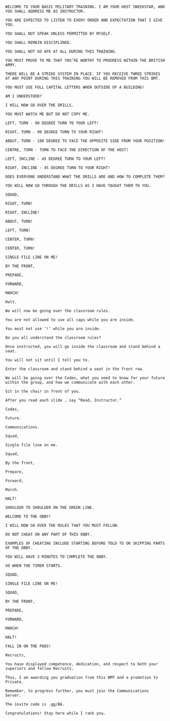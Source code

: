 ```
WELCOME TO YOUR BASIC MILITARY TRAINING. I AM YOUR HOST SNEEKSTAR, AND YOU SHALL ADDRESS ME AS INSTRUCTOR.
```
```
YOU ARE EXPECTED TO LISTEN TO EVERY ORDER AND EXPECTATION THAT I GIVE YOU.
```
```
YOU SHALL NOT SPEAK UNLESS PERMITTED BY MYSELF.
```
```
YOU SHALL REMAIN DISCIPLINED.
```
```
YOU SHALL NOT GO AFK AT ALL DURING THIS TRAINING.
```
```
YOU MUST PROVE TO ME THAT YOU’RE WORTHY TO PROGRESS WITHIN THE BRITISH ARMY.
```
```
THERE WILL BE A STRIKE SYSTEM IN PLACE. IF YOU RECEIVE THREE STRIKES AT ANY POINT DURING THIS TRAINING YOU WILL BE REMOVED FROM THIS BMT.
```
```
YOU MUST USE FULL CAPITAL LETTERS WHEN OUTSIDE OF A BUILDING!
```
```
AM I UNDERSTOOD?
```
```
I WILL NOW GO OVER THE DRILLS.
```
```
YOU MUST WATCH ME BUT DO NOT COPY ME.
```
```
LEFT, TURN - 90 DEGREE TURN TO YOUR LEFT!
```
```
RIGHT, TURN - 90 DEGREE TURN TO YOUR RIGHT!
```
```
ABOUT, TURN - 180 DEGREE TO FACE THE OPPOSITE SIDE FROM YOUR POSITION!
```
```
CENTRE, TURN - TURN TO FACE THE DIRECTION OF THE HOST!
```
```
LEFT, INCLINE - 45 DEGREE TURN TO YOUR LEFT!
```
```
RIGHT, INCLINE - 45 DEGREE TURN TO YOUR RIGHT!
```
```
DOES EVERYONE UNDERSTAND WHAT THE DRILLS ARE AND HOW TO COMPLETE THEM?
```
```
YOU WILL NOW GO THROUGH THE DRILLS AS I HAVE TAUGHT THEM TO YOU.
```
```
SQUAD,
```
```
RIGHT, TURN!
```
```
RIGHT, INCLINE!
```
```
ABOUT, TURN!
```
```
LEFT, TURN!
```
```
CENTER, TURN!
```
```
CENTER, TURN!
```
```
SINGLE FILE LINE ON ME!
```
```
BY THE FRONT,
```
```
PREPARE,
```
```
FORWARD,
```
```
MARCH!
```
```
Halt.
```
```
We will now be going over the classroom rules.
```
```
You are not allowed to use all caps while you are inside.
```
```
You must not use ‘!’ while you are inside.
```
```
Do you all understand the classroom rules?
```
```
Once instructed, you will go inside the classroom and stand behind a seat.
```
```
You will not sit until I tell you to.
```
```
Enter the classroom and stand behind a seat in the front row.
```
```
We will be going over the Codex, what you need to know for your future within the group, and how we communicate with each other.
```
```
Sit in the chair in front of you.
```
```
After you read each slide , say “Read, Instructor.”
```
```
Codex,
```
```
Future.
```
```
Communications.
```
```
Squad,
```
```
Single file line on me.
```
```
Squad, 
```
```
By the front,
```
```
Prepare,
```
```
Forward, 
```
```
March.
```
```
HALT!
```
```
SHOULDER TO SHOULDER ON THE GREEN LINE.
```
```
WELCOME TO THE OBBY!
```
```
I WILL NOW GO OVER THE RULES THAT YOU MUST FOLLOW.
```
```
DO NOT CHEAT ON ANY PART OF THIS OBBY. 
```
```
EXAMPLES OF CHEATING INCLUDE STARTING BEFORE TOLD TO OR SKIPPING PARTS OF THE OBBY.
```
```
YOU WILL HAVE 3 MINUTES TO COMPLETE THE OBBY.
```
```
GO WHEN THE TIMER STARTS.
```
```
SQUAD,
```
```
SINGLE FILE LINE ON ME!
```
```
SQUAD, 
```
```
BY THE FRONT,
```
```
PREPARE,
```
```
FORWARD, 
```
```
MARCH!
```
```
HALT!
```
```
FALL IN ON THE PADS!
```
```
Recruits,
```
```
You have displayed competence, dedication, and respect to both your superiors and fellow Recruits.
```
```
Thus, I am awarding you graduation from this BMT and a promotion to Private.
```
```
Remember, to progress further, you must join the Communications Server.
```
```
The invite code is .gg/BA.
```
```
Congratulations! Stay here while I rank you.
```
